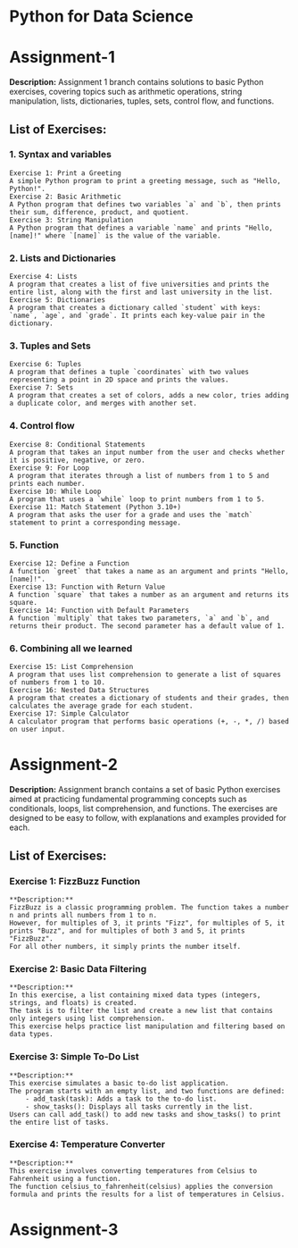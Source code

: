 # Python for Data Science

# Assignment-1
**Description:**
Assignment 1 branch contains solutions to basic Python exercises, covering topics such as arithmetic operations, string manipulation, lists, dictionaries, tuples, sets, control flow, and functions.

## List of Exercises:

### 1. Syntax and variables
    Exercise 1: Print a Greeting
    A simple Python program to print a greeting message, such as "Hello, Python!".
    Exercise 2: Basic Arithmetic
    A Python program that defines two variables `a` and `b`, then prints their sum, difference, product, and quotient.
    Exercise 3: String Manipulation
    A Python program that defines a variable `name` and prints "Hello, [name]!" where `[name]` is the value of the variable.

### 2. Lists and Dictionaries
    Exercise 4: Lists
    A program that creates a list of five universities and prints the entire list, along with the first and last university in the list.
    Exercise 5: Dictionaries
    A program that creates a dictionary called `student` with keys: `name`, `age`, and `grade`. It prints each key-value pair in the dictionary.

### 3. Tuples and Sets
    Exercise 6: Tuples
    A program that defines a tuple `coordinates` with two values representing a point in 2D space and prints the values.
    Exercise 7: Sets
    A program that creates a set of colors, adds a new color, tries adding a duplicate color, and merges with another set.

### 4. Control flow
    Exercise 8: Conditional Statements
    A program that takes an input number from the user and checks whether it is positive, negative, or zero.
    Exercise 9: For Loop
    A program that iterates through a list of numbers from 1 to 5 and prints each number.
    Exercise 10: While Loop
    A program that uses a `while` loop to print numbers from 1 to 5.
    Exercise 11: Match Statement (Python 3.10+)
    A program that asks the user for a grade and uses the `match` statement to print a corresponding message.

### 5. Function
    Exercise 12: Define a Function
    A function `greet` that takes a name as an argument and prints "Hello, [name]!".
    Exercise 13: Function with Return Value
    A function `square` that takes a number as an argument and returns its square.
    Exercise 14: Function with Default Parameters
    A function `multiply` that takes two parameters, `a` and `b`, and returns their product. The second parameter has a default value of 1.

### 6. Combining all we learned
    Exercise 15: List Comprehension
    A program that uses list comprehension to generate a list of squares of numbers from 1 to 10.
    Exercise 16: Nested Data Structures
    A program that creates a dictionary of students and their grades, then calculates the average grade for each student.
    Exercise 17: Simple Calculator
    A calculator program that performs basic operations (+, -, *, /) based on user input.

# Assignment-2

**Description:**
Assignment branch contains a set of basic Python exercises aimed at practicing fundamental programming concepts such as conditionals, loops, list comprehension, and functions.
The exercises are designed to be easy to follow, with explanations and examples provided for each.

## List of Exercises:

### Exercise 1: FizzBuzz Function
    **Description:**
    FizzBuzz is a classic programming problem. The function takes a number n and prints all numbers from 1 to n.
    However, for multiples of 3, it prints "Fizz", for multiples of 5, it prints "Buzz", and for multiples of both 3 and 5, it prints "FizzBuzz".
    For all other numbers, it simply prints the number itself.

### Exercise 2: Basic Data Filtering
    **Description:**
    In this exercise, a list containing mixed data types (integers, strings, and floats) is created.
    The task is to filter the list and create a new list that contains only integers using list comprehension.
    This exercise helps practice list manipulation and filtering based on data types.
    
### Exercise 3: Simple To-Do List
    **Description:**
    This exercise simulates a basic to-do list application.
    The program starts with an empty list, and two functions are defined:
        - add_task(task): Adds a task to the to-do list.
        - show_tasks(): Displays all tasks currently in the list.
    Users can call add_task() to add new tasks and show_tasks() to print the entire list of tasks.

### Exercise 4: Temperature Converter
    **Description:**
    This exercise involves converting temperatures from Celsius to Fahrenheit using a function.
    The function celsius_to_fahrenheit(celsius) applies the conversion formula and prints the results for a list of temperatures in Celsius.

# Assignment-3
